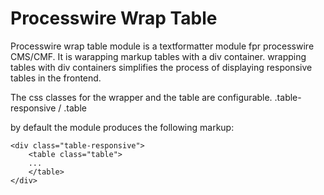 # Processwire Wrap Table

Processwire wrap table module is a textformatter module fpr processwire CMS/CMF. It is warapping markup tables with a div container.
wrapping tables with div containers simplifies the process of displaying responsive tables in the frontend.

The css classes for the wrapper and the table are configurable.
.table-responsive / .table

by default the module produces the following markup:

    <div class="table-responsive">
        <table class="table">
        ...
        </table>
    </div>